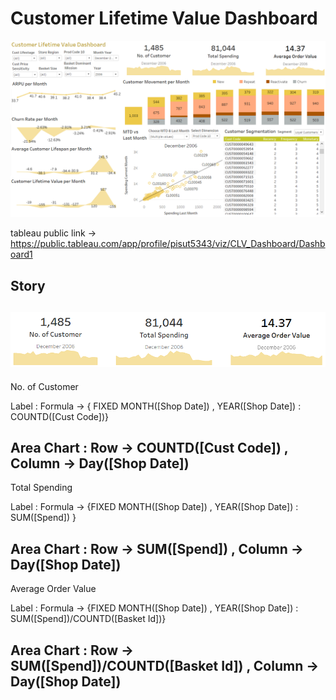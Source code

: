 # Customer Lifetime Value Dashboard

![alt text](https://github.com/PisutSukpool/BADS7105-CRM-analytics-and-intelligence/blob/main/Homework%2005/Main.png?raw=true)

tableau public link -> https://public.tableau.com/app/profile/pisut5343/viz/CLV_Dashboard/Dashboard1

## Story 

![alt text](https://github.com/PisutSukpool/BADS7105-CRM-analytics-and-intelligence/blob/main/Homework%2005/Summary_each_month.png?raw=true)
--------------------
No. of Customer 

   Label : Formula -> { FIXED MONTH([Shop Date]) , YEAR([Shop Date]) : COUNTD([Cust Code])}
   
   Area Chart : Row -> COUNTD([Cust Code])  , Column -> Day([Shop Date])
--------------------
Total Spending

   Label : Formula -> {FIXED  MONTH([Shop Date]) , YEAR([Shop Date]) : SUM([Spend]) }
   
   Area Chart : Row -> SUM([Spend]) , Column -> Day([Shop Date])
--------------------
Average Order Value

   Label : Formula -> {FIXED MONTH([Shop Date]) , YEAR([Shop Date]) : SUM([Spend])/COUNTD([Basket Id])}
   
   Area Chart : Row -> SUM([Spend])/COUNTD([Basket Id]) , Column -> Day([Shop Date])
--------------------
